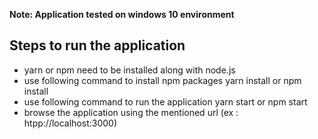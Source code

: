 
**Note: Application tested on windows 10 environment**



## Steps to run the application
- yarn or npm need to be installed along with node.js
- use following command to install npm packages 
    yarn install
    or 
    npm install
- use following command to run the application 
    yarn start
    or 
    npm start
- browse the application using the mentioned url (ex : htpp://localhost:3000)

